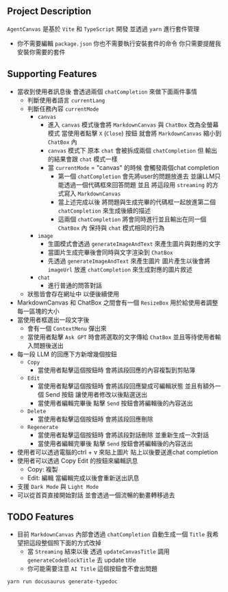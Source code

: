 ## Project Description

`AgentCanvas` 是基於 `Vite` 和 `TypeScript` 開發 並透過 `yarn` 進行套件管理
  - 你不需要編輯 `package.json` 你也不需要執行安裝套件的命令 你只需要提醒我安裝你需要的套件

## Supporting Features
- 當收到使用者訊息後 會透過兩個 `chatCompletion` 來做下面兩件事情
  - 判斷使用者語言 `currentLang`
  - 判斷任務內容 `currentMode`
    - `canvas`
      - 進入 `canvas` 模式後會將 `MarkdownCanvas` 與 `ChatBox` 改為全螢幕模式 當使用者點擊 `X` (`Close`) 按鈕 就會將 `MarkdownCanvas` 縮小到 `ChatBox` 內
      - `canvas` 模式下 原本 `chat` 會被拆成兩個 `chatCompletion` 但 輸出的結果會跟 `chat` 模式一樣
      - 當 `currentMode` = "canvas" 的時候 會觸發兩個chat completion
        - 第一個 `chatCompletion`
          會先將user的問題放進去 並讓LLM只能透過一個代碼框來回答問題 並且 將這段用 `streaming`
          的方式寫入 `MarkdownCanvas`
        - 當上述完成以後 將問題與生成完畢的代碼框一起放進第二個 `chatCompletion` 來生成後續的描述
        - 這兩個 `chatCompletion` 將會同時進行並且輸出在同一個 `ChatBox` 內 保持與 `chat`
          模式相同的行為
    - `image`
      - 生圖模式會透過 `generateImageAndText` 來產生圖片與對應的文字
      - 當圖片生成完畢後會同時與文字渲染到 `ChatBox`
      - 先透過 `generateImageAndText` 來產生圖片 圖片產生以後會將 `imageUrl` 放進 `chatCompletion`
        來生成對應的圖片敘述
    - `chat`
      - 進行普通的問答對話
  - 狀態皆會存在網址中 以便後續使用
- MarkdownCanvas 和 ChatBox 之間會有一個 `ResizeBox` 用於給使用者調整每一區塊的大小
- 當使用者框選出一段文字後
  - 會有一個 `ContextMenu` 彈出來
  - 當使用者點擊 `Ask GPT` 時會將選取的文字傳給 `ChatBox` 並且等待使用者輸入問題後送出
- 每一段 LLM 的回應下方新增幾個按鈕
  - `Copy`
    - 當使用者點擊這個按鈕時 會將該段回應的內容複製到剪貼簿
  - `Edit`
    - 當使用者點擊這個按鈕時 會將該段回應變成可編輯狀態 並且有額外一個 Send 按鈕 讓使用者修改以後點選送出
    - 當使用者編輯完畢後 點擊 `Send` 按鈕會將編輯後的內容送出
  - `Delete`
    - 當使用者點擊這個按鈕時 會將該段回應刪除
  - `Regenerate`
    - 當使用者點擊這個按鈕時 會將該段對話刪除 並重新生成一次對話
    - 當使用者編輯完畢後 點擊 `Send` 按鈕會將編輯後的內容送出
- 使用者可以透過電腦的ctrl + v 來貼上圖片 貼上以後要送進chat completion
- 使用者可以透過 Copy Edit 的按鈕來編輯訊息
  - Copy: 複製
  - Edit: 編輯 當編輯完成以後會重新送出訊息
- 支援 `Dark Mode` 與 `Light Mode`
- 可以從首頁直接開始對話 並會透過一個流暢的動畫轉移過去

## TODO Features
- 目前 `MarkdownCanvas` 內部會透過 `chatCompletion` 自動生成一個 `Title` 我希望把這段整個照下面的方式改掉
  - 當 `Streaming` 結束以後 透過 `updateCanvasTitle` 調用 `generateCodeBlockTitle` 去 update title
  - 你可能需要注意 `AI Title` 這個按鈕會不會出問題

`yarn run docusaurus generate-typedoc`
